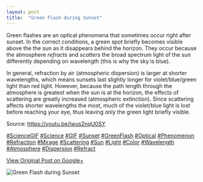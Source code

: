 ```yaml
---
layout: post
title:  "Green Flash during Sunset"
---
```


Green flashes are an optical phenomena that sometimes occur right after
sunset. In the correct conditions, a green spot briefly becomes visible above
the the sun as it disappears behind the horizon. They occur because the
atmosphere _refracts_ and _scatters_ the broad spectrum light of the sun
differently depending on wavelength (this is why the sky is blue).  
  
In general, refraction by air (atmospheric dispersion) is larger at shorter
wavelengths, which means sunsets last slightly longer for violet/blue/green
light than red light. However, because the path length through the atmosphere
is greatest when the sun is at the horizon, the effects of scattering are
greatly increased (atmospheric extinction). Since scattering affects shorter
wavelengths the most, much of the violet/blue light is lost before reaching
your eye, thus leaving only the green light briefly visible.  
  
Source: <https://youtu.be/lwus2nqU0SY>  
  
[#ScienceGIF](https://plus.google.com/s/%23ScienceGIF/posts)
[#Science](https://plus.google.com/s/%23Science/posts)
[#GIF](https://plus.google.com/s/%23GIF/posts)
[#Sunset](https://plus.google.com/s/%23Sunset/posts)
[#GreenFlash](https://plus.google.com/s/%23GreenFlash/posts)
[#Optical](https://plus.google.com/s/%23Optical/posts)
[#Phenomenon](https://plus.google.com/s/%23Phenomenon/posts)
[#Refraction](https://plus.google.com/s/%23Refraction/posts)
[#Mirage](https://plus.google.com/s/%23Mirage/posts)
[#Scattering](https://plus.google.com/s/%23Scattering/posts)
[#Sun](https://plus.google.com/s/%23Sun/posts)
[#Light](https://plus.google.com/s/%23Light/posts)
[#Color](https://plus.google.com/s/%23Color/posts)
[#Wavelength](https://plus.google.com/s/%23Wavelength/posts)
[#Atmosphere](https://plus.google.com/s/%23Atmosphere/posts)
[#Dispersion](https://plus.google.com/s/%23Dispersion/posts)
[#Refract](https://plus.google.com/s/%23Refract/posts)

[View Original Post on Google+](https://plus.google.com/+ColinSullender/posts/d2VLpkVZs3M)

![Green Flash during Sunset](/assets/img/2016-01-16-Green-Flash-during-Sunset.gif)
